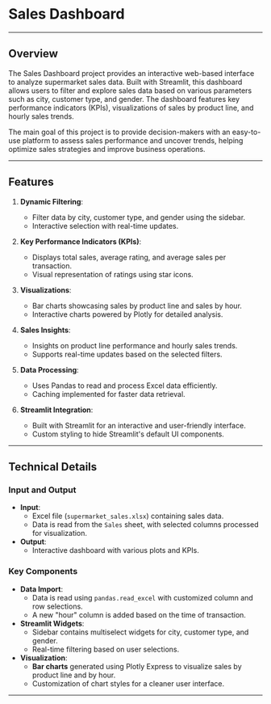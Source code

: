 # **Sales Dashboard**

---

## **Overview**

The Sales Dashboard project provides an interactive web-based interface to analyze supermarket sales data. Built with Streamlit, this dashboard allows users to filter and explore sales data based on various parameters such as city, customer type, and gender. The dashboard features key performance indicators (KPIs), visualizations of sales by product line, and hourly sales trends.

The main goal of this project is to provide decision-makers with an easy-to-use platform to assess sales performance and uncover trends, helping optimize sales strategies and improve business operations.

---

## **Features**

1. **Dynamic Filtering**:
   - Filter data by city, customer type, and gender using the sidebar.
   - Interactive selection with real-time updates.

2. **Key Performance Indicators (KPIs)**:
   - Displays total sales, average rating, and average sales per transaction.
   - Visual representation of ratings using star icons.

3. **Visualizations**:
   - Bar charts showcasing sales by product line and sales by hour.
   - Interactive charts powered by Plotly for detailed analysis.

4. **Sales Insights**:
   - Insights on product line performance and hourly sales trends.
   - Supports real-time updates based on the selected filters.

5. **Data Processing**:
   - Uses Pandas to read and process Excel data efficiently.
   - Caching implemented for faster data retrieval.

6. **Streamlit Integration**:
   - Built with Streamlit for an interactive and user-friendly interface.
   - Custom styling to hide Streamlit's default UI components.

---

## **Technical Details**

### **Input and Output**
- **Input**:
  - Excel file (`supermarket_sales.xlsx`) containing sales data.
  - Data is read from the `Sales` sheet, with selected columns processed for visualization.
- **Output**:
  - Interactive dashboard with various plots and KPIs.

### **Key Components**
- **Data Import**: 
  - Data is read using `pandas.read_excel` with customized column and row selections.
  - A new "hour" column is added based on the time of transaction.
- **Streamlit Widgets**:
  - Sidebar contains multiselect widgets for city, customer type, and gender.
  - Real-time filtering based on user selections.
- **Visualization**:
  - **Bar charts** generated using Plotly Express to visualize sales by product line and by hour.
  - Customization of chart styles for a cleaner user interface.

---
